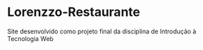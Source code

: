 # Lorenzzo-Restaurante
Site desenvolvido como projeto final da disciplina de Introdução à Tecnologia Web
